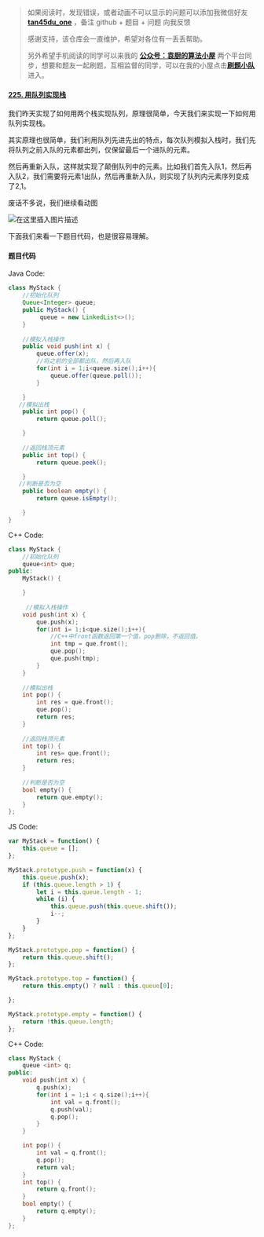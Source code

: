 > 如果阅读时，发现错误，或者动画不可以显示的问题可以添加我微信好友  **[tan45du_one](https://raw.githubusercontent.com/tan45du/tan45du.github.io/master/个人微信.15egrcgqd94w.jpg)** ，备注  github  + 题目 + 问题  向我反馈
>
> 感谢支持，该仓库会一直维护，希望对各位有一丢丢帮助。
>
> 另外希望手机阅读的同学可以来我的 <u>[**公众号：袁厨的算法小屋**](https://raw.githubusercontent.com/tan45du/test/master/微信图片_20210320152235.2pthdebvh1c0.png)</u> 两个平台同步，想要和题友一起刷题，互相监督的同学，可以在我的小屋点击<u>[**刷题小队**](https://raw.githubusercontent.com/tan45du/test/master/微信图片_20210320152235.2pthdebvh1c0.png)</u>进入。 

#### [225. 用队列实现栈](https://leetcode-cn.com/problems/implement-stack-using-queues/)

我们昨天实现了如何用两个栈实现队列，原理很简单，今天我们来实现一下如何用队列实现栈。

其实原理也很简单，我们利用队列先进先出的特点，每次队列模拟入栈时，我们先将队列之前入队的元素都出列，仅保留最后一个进队的元素。

然后再重新入队，这样就实现了颠倒队列中的元素。比如我们首先入队1，然后再入队2，我们需要将元素1出队，然后再重新入队，则实现了队列内元素序列变成了2,1。

废话不多说，我们继续看动图

![在这里插入图片描述](https://img-blog.csdnimg.cn/2021032113283042.gif)

下面我们来看一下题目代码，也是很容易理解。

#### 题目代码

Java Code:
```java
class MyStack {
    //初始化队列
    Queue<Integer> queue;
    public MyStack() {
         queue = new LinkedList<>();       
    }
    
    //模拟入栈操作
    public void push(int x) {
        queue.offer(x);
        //将之前的全部都出队，然后再入队
        for(int i = 1;i<queue.size();i++){
            queue.offer(queue.poll());
        }

    }   
   //模拟出栈
    public int pop() {
        return queue.poll();

    }
    
    //返回栈顶元素
    public int top() {
        return queue.peek();

    }  
   //判断是否为空
    public boolean empty() {
        return queue.isEmpty();

    }
}

```

C++ Code:

```C++
class MyStack {
    //初始化队列
    queue<int> que;
public:
    MyStack() {

    }
    
     //模拟入栈操作
    void push(int x) {
        que.push(x);
        for(int i= 1;i<que.size();i++){
            //C++中front函数返回第一个值，pop删除，不返回值。
            int tmp = que.front();
            que.pop();
            que.push(tmp);
        }
    }
    
    //模拟出栈
    int pop() {
        int res = que.front();
        que.pop();
        return res;
    }
    
    //返回栈顶元素
    int top() {
        int res= que.front();
        return res;
    }
    
    //判断是否为空
    bool empty() {
        return que.empty();
    }
};
```



JS Code:

```javascript
var MyStack = function() {
    this.queue = [];
};

MyStack.prototype.push = function(x) {
    this.queue.push(x);
    if (this.queue.length > 1) {
        let i = this.queue.length - 1;
        while (i) {
            this.queue.push(this.queue.shift());
            i--;
        }
    }
};

MyStack.prototype.pop = function() {  
    return this.queue.shift();
};

MyStack.prototype.top = function() {
    return this.empty() ? null : this.queue[0];

};

MyStack.prototype.empty = function() {
    return !this.queue.length;
};
```

C++ Code:

```cpp
class MyStack {
    queue <int> q;
public:    
    void push(int x) {
        q.push(x);
        for(int i = 1;i < q.size();i++){
            int val = q.front();
            q.push(val);
            q.pop();
        }
    }

    int pop() {
        int val = q.front();
        q.pop();
        return val;
    }
    int top() {
        return q.front();
    }  
    bool empty() {
        return q.empty();
    }
};
```

